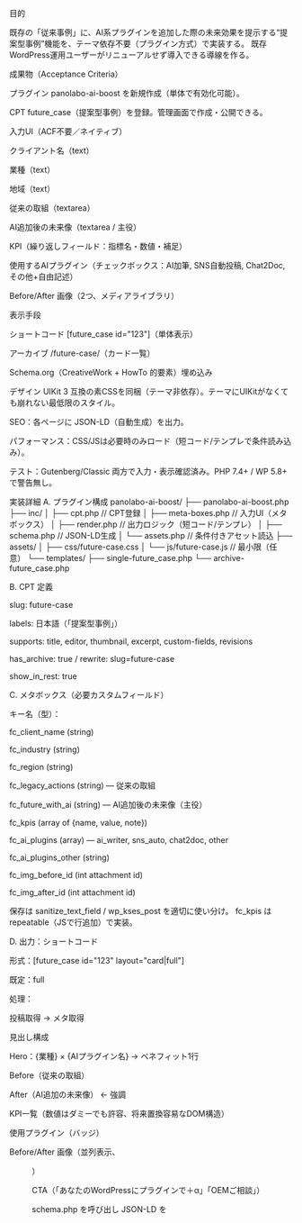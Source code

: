 目的

既存の「従来事例」に、AI系プラグインを追加した際の未来効果を提示する“提案型事例”機能を、テーマ依存不要（プラグイン方式）で実装する。
既存WordPress運用ユーザーがリニューアルせず導入できる導線を作る。

成果物（Acceptance Criteria）

プラグイン panolabo-ai-boost を新規作成（単体で有効化可能）。

CPT future_case（提案型事例）を登録。管理画面で作成・公開できる。

入力UI（ACF不要／ネイティブ）

クライアント名（text）

業種（text）

地域（text）

従来の取組（textarea）

AI追加後の未来像（textarea / 主役）

KPI（繰り返しフィールド：指標名・数値・補足）

使用するAIプラグイン（チェックボックス：AI加筆, SNS自動投稿, Chat2Doc, その他+自由記述）

Before/After 画像（2つ、メディアライブラリ）

表示手段

ショートコード [future_case id="123"]（単体表示）

アーカイブ /future-case/（カード一覧）

Schema.org（CreativeWork + HowTo 的要素）埋め込み

デザイン UIKit 3 互換の素CSSを同梱（テーマ非依存）。テーマにUIKitがなくても崩れない最低限のスタイル。

SEO：各ページに JSON-LD（自動生成）を出力。

パフォーマンス：CSS/JSは必要時のみロード（短コード/テンプレで条件読み込み）。

テスト：Gutenberg/Classic 両方で入力・表示確認済み。PHP 7.4+ / WP 5.8+ で警告無し。

実装詳細
A. プラグイン構成
panolabo-ai-boost/
├── panolabo-ai-boost.php
├── inc/
│   ├── cpt.php              // CPT登録
│   ├── meta-boxes.php       // 入力UI（メタボックス）
│   ├── render.php           // 出力ロジック（短コード/テンプレ）
│   ├── schema.php           // JSON-LD生成
│   └── assets.php           // 条件付きアセット読込
├── assets/
│   ├── css/future-case.css
│   └── js/future-case.js    // 最小限（任意）
└── templates/
    ├── single-future_case.php
    └── archive-future_case.php

B. CPT 定義

slug: future-case

labels: 日本語（「提案型事例」）

supports: title, editor, thumbnail, excerpt, custom-fields, revisions

has_archive: true / rewrite: slug=future-case

show_in_rest: true

C. メタボックス（必要カスタムフィールド）

キー名（型）：

fc_client_name (string)

fc_industry (string)

fc_region (string)

fc_legacy_actions (string) — 従来の取組

fc_future_with_ai (string) — AI追加後の未来像（主役）

fc_kpis (array of {name, value, note})

fc_ai_plugins (array) — ai_writer, sns_auto, chat2doc, other

fc_ai_plugins_other (string)

fc_img_before_id (int attachment id)

fc_img_after_id (int attachment id)

保存は sanitize_text_field / wp_kses_post を適切に使い分け。
fc_kpis は repeatable（JSで行追加）で実装。

D. 出力：ショートコード

形式：[future_case id="123" layout="card|full"]

既定：full

処理：

投稿取得 → メタ取得

見出し構成

Hero：{業種} × {AIプラグイン名} → ベネフィット1行

Before（従来の取組）

After（AI追加の未来像） ← 強調

KPI一覧（数値はダミーでも許容、将来置換容易なDOM構造）

使用プラグイン（バッジ）

Before/After 画像（並列表示、<figure>）

CTA（「あなたのWordPressにプラグインで＋α」「OEMご相談」）

schema.php を呼び出し JSON-LD を <script type="application/ld+json"> で埋め込み

CSS/JSはこのショートコードが使われたページでのみ enqueue。

E. アーカイブ／シングルテンプレート

もし有効テーマに single-future_case.php が無ければ、プラグイン内テンプレを template_include で読み込み。

アーカイブはカードグリッド、AIプラグインのフィルタ（クエリ変数）対応：

/future-case/?ai=sns_auto など。

F. Schema.org（JSON-LD）

@type: CreativeWork

name：投稿タイトル

about：industry / client

description：要約（Afterを主）

isBasedOn: 従来の取組

applicationCategory: AIPlugin

creator: Panolabo LLC

可能なら HowTo/HowToStep で「導入ステップ（プラグイン導入 → 設定 → 自動運用）」を簡易表現。

G. コピーのデフォルト文（自動補完）

タイトル未入力時：{業種}の従来事例にAIを+すると、こう変わる

CTA：今のWordPressに“足すだけ”で、集客と運用が進化します。

H. セキュリティ／品質

ノンス/権限チェック、esc_* 徹底

PHPStan レベル0〜2通過（任意）

PHP 7.4 / WP 5.8 で deprecation 無し

翻訳対応（.pot 生成）

I. 開発コマンド（任意）

npm run build なし（最小構成）。将来の拡張に備え assets はプレーン。

バージョンは panolabo-ai-boost.php ヘッダに記載。

動作確認チェックリスト

 プラグイン有効化 → 管理メニュー「提案型事例」表示

 新規追加 → メタ入力 → 公開

 [future_case id="X"] で任意ページに描画

 /future-case/ 一覧表示・ページネーション

 /future-case/?ai=ai_writer などで絞り込み

 JSON-LD が検証（linter）でOK

 テーマ差異があっても最低限崩れない

追加リクエスト（PMからの指示）

管理UIのラベル文言は営業活用を想定して明快に。

コードは関数プレフィックス pab_ で衝突防止。

PRには：概要、スクショ、ショートコード埋め込み例、既知の制限 を必ず添付。

コピーの雛形（投稿作成に使う）

Hero：

{業種}の従来事例に、AIプラグインを“足すだけ”。運用は変えずに、成果は前へ。

Before（従来の取組）：

まず、私たちは{従来の施策/導入}で{ベースの成果}を作りました。

After（AI追加の未来像）：

ここに {AIプラグイン名} を追加すると、{運用の変化}により {KPI} が {目標/幅} 向上します。

KPI：

例）予約率 +15〜30% / 投稿頻度 週1→週5 / 更新工数 50%削減

CTA：

いまのWordPressに“足すだけ”でOK。乗り換え不要のAIブースト。
